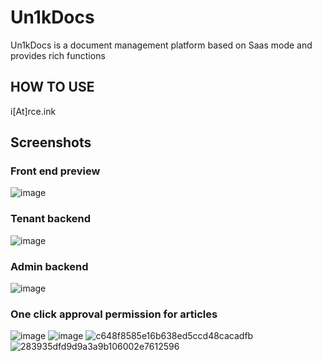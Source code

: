 # Un1kDocs
Un1kDocs is a document management platform based on Saas mode and provides rich functions

## HOW TO USE
i[At]rce.ink

## Screenshots
### Front end preview
![image](https://github.com/Un1kTeam/Un1kDocs/assets/42985524/3520fdd3-ff81-4ead-9129-68286d23048e)

### Tenant backend
![image](https://github.com/Un1kTeam/Un1kDocs/assets/42985524/8bfa7f82-945a-4281-9727-d2584c35af90)

### Admin backend
![image](https://github.com/Un1kTeam/Un1kDocs/assets/42985524/64a1c74f-c5d4-458d-b985-08d7741a5574)

### One click approval permission for articles
![image](https://github.com/Un1kTeam/Un1kDocs/assets/42985524/131cd040-fa59-4024-839b-f1a2dd27f20d)
![image](https://github.com/Un1kTeam/Un1kDocs/assets/42985524/f2430a3e-b09f-4aee-ad36-9201b853faf8)
![c648f8585e16b638ed5ccd48cacadfb](https://github.com/Un1kTeam/Un1kDocs/assets/42985524/98ab9e8a-c450-492c-ba47-752c3392776f)
![283935dfd9d9a3a9b106002e7612596](https://github.com/Un1kTeam/Un1kDocs/assets/42985524/75609747-2263-4e4a-a019-3ca0cfc717f3)
